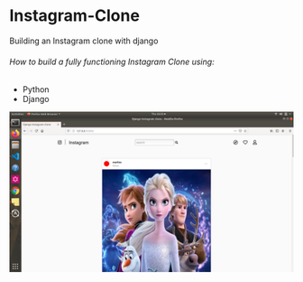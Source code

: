 # Instagram-Clone
Building an Instagram clone with django

###### How to build a fully functioning Instagram Clone using:

 - Python
 - Django
 
 ![alt text](ig.png "Instagram clone")


